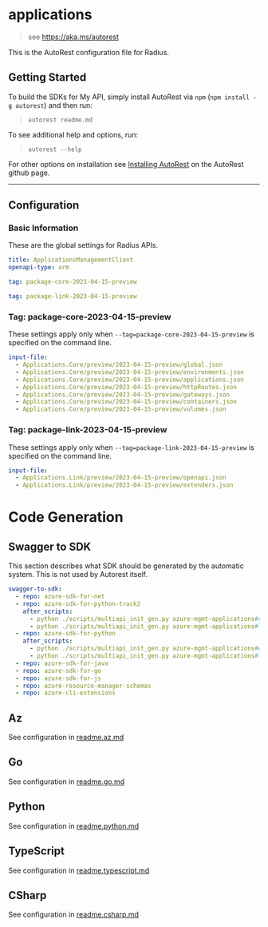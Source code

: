 # applications

> see https://aka.ms/autorest

This is the AutoRest configuration file for Radius.

## Getting Started

To build the SDKs for My API, simply install AutoRest via `npm` (`npm install -g autorest`) and then run:

> `autorest readme.md`

To see additional help and options, run:

> `autorest --help`

For other options on installation see [Installing AutoRest](https://aka.ms/autorest/install) on the AutoRest github page.

---

## Configuration

### Basic Information

These are the global settings for Radius APIs.

``` yaml
title: ApplicationsManagementClient
openapi-type: arm
```

``` yaml $(package-core)
tag: package-core-2023-04-15-preview
```

``` yaml $(package-link)
tag: package-link-2023-04-15-preview
```

### Tag: package-core-2023-04-15-preview

These settings apply only when `--tag=package-core-2023-04-15-preview` is specified on the command line.

``` yaml $(tag) == 'package-core-2023-04-15-preview'
input-file:
  - Applications.Core/preview/2023-04-15-preview/global.json
  - Applications.Core/preview/2023-04-15-preview/environments.json
  - Applications.Core/preview/2023-04-15-preview/applications.json
  - Applications.Core/preview/2023-04-15-preview/httpRoutes.json
  - Applications.Core/preview/2023-04-15-preview/gateways.json
  - Applications.Core/preview/2023-04-15-preview/containers.json
  - Applications.Core/preview/2023-04-15-preview/volumes.json
```

### Tag: package-link-2023-04-15-preview

These settings apply only when `--tag=package-link-2023-04-15-preview` is specified on the command line.

``` yaml $(tag) == 'package-link-2023-04-15-preview'
input-file:
  - Applications.Link/preview/2023-04-15-preview/openapi.json
  - Applications.Link/preview/2023-04-15-preview/extenders.json
```

# Code Generation

## Swagger to SDK

This section describes what SDK should be generated by the automatic system.
This is not used by Autorest itself.

```yaml $(swagger-to-sdk)
swagger-to-sdk:
  - repo: azure-sdk-for-net
  - repo: azure-sdk-for-python-track2
    after_scripts:
      - python ./scripts/multiapi_init_gen.py azure-mgmt-applications#core
      - python ./scripts/multiapi_init_gen.py azure-mgmt-applications#link  
  - repo: azure-sdk-for-python
    after_scripts:
      - python ./scripts/multiapi_init_gen.py azure-mgmt-applications#core
      - python ./scripts/multiapi_init_gen.py azure-mgmt-applications#link
  - repo: azure-sdk-for-java
  - repo: azure-sdk-for-go
  - repo: azure-sdk-for-js
  - repo: azure-resource-manager-schemas
  - repo: azure-cli-extensions
```
## Az

See configuration in [readme.az.md](./readme.az.md)

## Go

See configuration in [readme.go.md](./readme.go.md)

## Python

See configuration in [readme.python.md](./readme.python.md)

## TypeScript

See configuration in [readme.typescript.md](./readme.typescript.md)

## CSharp

See configuration in [readme.csharp.md](./readme.csharp.md)
